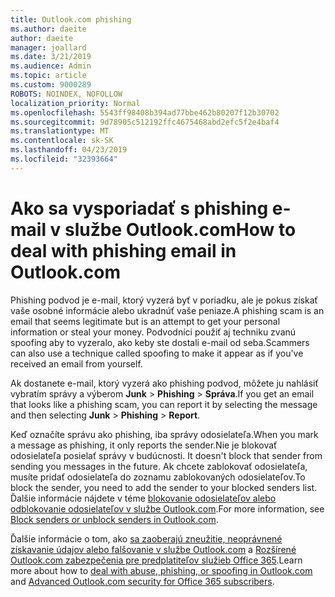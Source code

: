 ```yaml
---
title: Outlook.com phishing
ms.author: daeite
author: daeite
manager: joallard
ms.date: 3/21/2019
ms.audience: Admin
ms.topic: article
ms.custom: 9000289
ROBOTS: NOINDEX, NOFOLLOW
localization_priority: Normal
ms.openlocfilehash: 5543ff98408b394ad77bbe462b80207f12b30702
ms.sourcegitcommit: 9d78905c512192ffc4675468abd2efc5f2e4baf4
ms.translationtype: MT
ms.contentlocale: sk-SK
ms.lasthandoff: 04/23/2019
ms.locfileid: "32393664"
---
```

# <a name="how-to-deal-with-phishing-email-in-outlookcom"></a><span data-ttu-id="71099-102">Ako sa vysporiadať s phishing e-mail v službe Outlook.com</span><span class="sxs-lookup"><span data-stu-id="71099-102">How to deal with phishing email in Outlook.com</span></span>

<span data-ttu-id="71099-103">Phishing podvod je e-mail, ktorý vyzerá byť v poriadku, ale je pokus získať vaše osobné informácie alebo ukradnúť vaše peniaze.</span><span class="sxs-lookup"><span data-stu-id="71099-103">A phishing scam is an email that seems legitimate but is an attempt to get your personal information or steal your money.</span></span> <span data-ttu-id="71099-104">Podvodníci použiť aj techniku zvanú spoofing aby to vyzeralo, ako keby ste dostali e-mail od seba.</span><span class="sxs-lookup"><span data-stu-id="71099-104">Scammers can also use a technique called spoofing to make it appear as if you've received an email from yourself.</span></span>

<span data-ttu-id="71099-105">Ak dostanete e-mail, ktorý vyzerá ako phishing podvod, môžete ju nahlásiť vybratím správy a výberom **Junk** > **Phishing** > **Správa**.</span><span class="sxs-lookup"><span data-stu-id="71099-105">If you get an email that looks like a phishing scam, you can report it by selecting the message and then selecting **Junk** > **Phishing** > **Report**.</span></span>

<span data-ttu-id="71099-106">Keď označíte správu ako phishing, iba správy odosielateľa.</span><span class="sxs-lookup"><span data-stu-id="71099-106">When you mark a message as phishing, it only reports the sender.</span></span><span data-ttu-id="71099-107">Nie je blokovať odosielateľa posielať správy v budúcnosti.</span><span class="sxs-lookup"><span data-stu-id="71099-107"> It doesn't block that sender from sending you messages in the future.</span></span> <span data-ttu-id="71099-108">Ak chcete zablokovať odosielateľa, musíte pridať odosielateľa do zoznamu zablokovaných odosielateľov.</span><span class="sxs-lookup"><span data-stu-id="71099-108">To block the sender, you need to add the sender to your blocked senders list.</span></span> <span data-ttu-id="71099-109">Ďalšie informácie nájdete v téme [blokovanie odosielateľov alebo odblokovanie odosielateľov v službe Outlook.com](https://support.office.com/article/afba1c94-77bb-4f50-8b85-057cf52f4d5e).</span><span class="sxs-lookup"><span data-stu-id="71099-109">For more information, see [Block senders or unblock senders in Outlook.com](https://support.office.com/article/afba1c94-77bb-4f50-8b85-057cf52f4d5e).</span></span>

<span data-ttu-id="71099-110">Ďalšie informácie o tom, ako [sa zaoberajú zneužitie, neoprávnené získavanie údajov alebo falšovanie v službe Outlook.com](https://support.office.com/article/0d882ea5-eedc-4bed-aebc-079ffa1105a3) a [Rozšírené Outlook.com zabezpečenia pre predplatiteľov služieb Office 365](https://support.office.com/article/882d2243-eab9-4545-a58a-b36fee4a46e2).</span><span class="sxs-lookup"><span data-stu-id="71099-110">Learn more about how to [deal with abuse, phishing, or spoofing in Outlook.com](https://support.office.com/article/0d882ea5-eedc-4bed-aebc-079ffa1105a3) and [Advanced Outlook.com security for Office 365 subscribers](https://support.office.com/article/882d2243-eab9-4545-a58a-b36fee4a46e2).</span></span>
